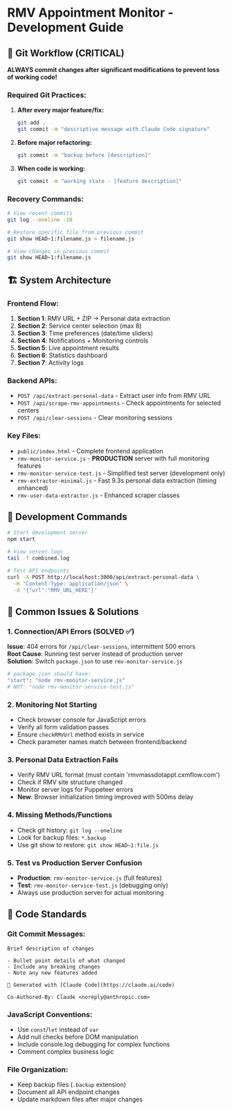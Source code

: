 # RMV Appointment Monitor - Development Guide

## 🔄 Git Workflow (CRITICAL)

**ALWAYS commit changes after significant modifications to prevent loss of working code!**

### Required Git Practices:

1. **After every major feature/fix:**
   ```bash
   git add .
   git commit -m "descriptive message with Claude Code signature"
   ```

2. **Before major refactoring:**
   ```bash
   git commit -m "backup before [description]"
   ```

3. **When code is working:**
   ```bash
   git commit -m "working state - [feature description]"
   ```

### Recovery Commands:
```bash
# View recent commits
git log --oneline -10

# Restore specific file from previous commit
git show HEAD~1:filename.js > filename.js

# View changes in previous commit
git show HEAD~1:filename.js
```

## 🏗️ System Architecture

### Frontend Flow:
1. **Section 1**: RMV URL + ZIP → Personal data extraction
2. **Section 2**: Service center selection (max 8)
3. **Section 3**: Time preferences (date/time sliders)
4. **Section 4**: Notifications + Monitoring controls
5. **Section 5**: Live appointment results
6. **Section 6**: Statistics dashboard
7. **Section 7**: Activity logs

### Backend APIs:
- `POST /api/extract-personal-data` - Extract user info from RMV URL
- `POST /api/scrape-rmv-appointments` - Check appointments for selected centers
- `POST /api/clear-sessions` - Clear monitoring sessions

### Key Files:
- `public/index.html` - Complete frontend application
- `rmv-monitor-service.js` - **PRODUCTION** server with full monitoring features
- `rmv-monitor-service-test.js` - Simplified test server (development only)
- `rmv-extractor-minimal.js` - Fast 9.3s personal data extraction (timing enhanced)
- `rmv-user-data-extractor.js` - Enhanced scraper classes

## 🔧 Development Commands

```bash
# Start development server
npm start

# View server logs
tail -f combined.log

# Test API endpoints
curl -X POST http://localhost:3000/api/extract-personal-data \
  -H "Content-Type: application/json" \
  -d '{"url":"RMV_URL_HERE"}'
```

## 🚨 Common Issues & Solutions

### 1. Connection/API Errors (SOLVED ✅)
**Issue**: 404 errors for `/api/clear-sessions`, intermittent 500 errors  
**Root Cause**: Running test server instead of production server  
**Solution**: Switch `package.json` to use `rmv-monitor-service.js`
```bash
# package.json should have:
"start": "node rmv-monitor-service.js"
# NOT: "node rmv-monitor-service-test.js"
```

### 2. Monitoring Not Starting
- Check browser console for JavaScript errors
- Verify all form validation passes
- Ensure `checkRMVUrl` method exists in service
- Check parameter names match between frontend/backend

### 3. Personal Data Extraction Fails
- Verify RMV URL format (must contain 'rmvmassdotappt.cxmflow.com')
- Check if RMV site structure changed
- Monitor server logs for Puppeteer errors
- **New**: Browser initialization timing improved with 500ms delay

### 4. Missing Methods/Functions
- Check git history: `git log --oneline`
- Look for backup files: `*.backup`
- Use git show to restore: `git show HEAD~1:file.js`

### 5. Test vs Production Server Confusion
- **Production**: `rmv-monitor-service.js` (full features)
- **Test**: `rmv-monitor-service-test.js` (debugging only)
- Always use production server for actual monitoring

## 📝 Code Standards

### Git Commit Messages:
```
Brief description of changes

- Bullet point details of what changed
- Include any breaking changes
- Note any new features added

🤖 Generated with [Claude Code](https://claude.ai/code)

Co-Authored-By: Claude <noreply@anthropic.com>
```

### JavaScript Conventions:
- Use `const`/`let` instead of `var`
- Add null checks before DOM manipulation
- Include console.log debugging for complex functions
- Comment complex business logic

### File Organization:
- Keep backup files (`.backup` extension)
- Document all API endpoint changes
- Update markdown files after major changes
